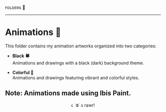 ғᴏʟᴅᴇʀs 📁 

---

# Animations 🍒

This folder contains my animation artworks organized into two categories:

- **Black 🕷️**  
  Animations and drawings with a black (dark) background theme.

- **Colorful 🌈**  
  Animations and drawings featuring vibrant and colorful styles.

**Note:** Animations made using Ibis Paint.
---

<p align="center">૮ ˙Ⱉ˙ ა rawr!</p>

